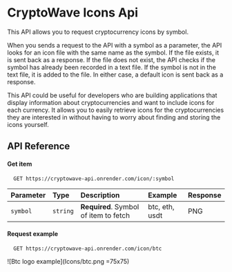 # CryptoWave Icons Api

This API allows you to request cryptocurrency icons by symbol.

When you sends a request to the API with a symbol as a parameter, the API looks for an icon file with the same name as the symbol.
If the file exists, it is sent back as a response.
If the file does not exist, the API checks if the symbol has already been recorded in a text file.
If the symbol is not in the text file, it is added to the file.
In either case, a default icon is sent back as a response.

This API could be useful for developers who are building applications that display information about cryptocurrencies and want to include icons for each currency.
It allows you to easily retrieve icons for the cryptocurrencies they are interested in without having to worry about finding and storing the icons yourself.

## API Reference

#### Get item

```http
  GET https://cryptowave-api.onrender.com/icon/:symbol
```

| Parameter | Type     | Description                       | Example | Response |
| :-------- | :------- | :-------------------------------- | :------- | :------- |
| `symbol`      | `string` | **Required**. Symbol of item to fetch | btc, eth, usdt | PNG |

#### Request example

```http
  GET https://cryptowave-api.onrender.com/icon/btc
```
![Btc logo example](Icons/btc.png =75x75)


